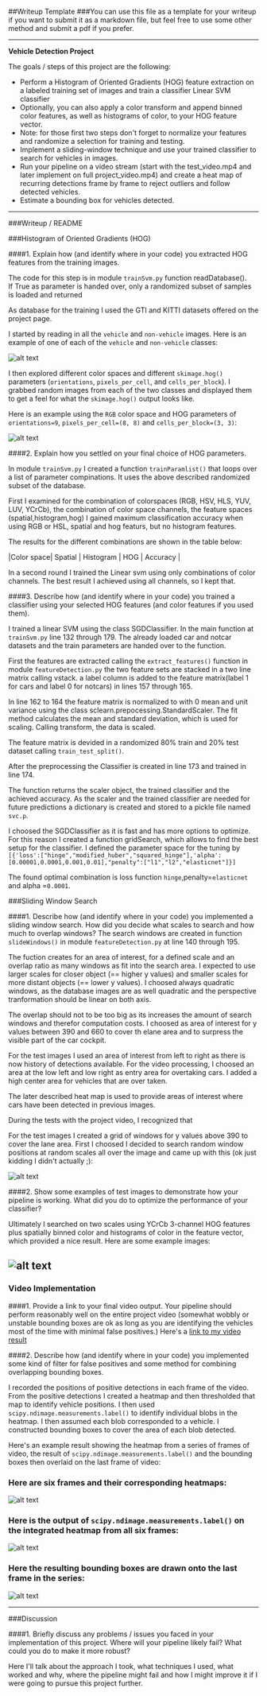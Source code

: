 ##Writeup Template
###You can use this file as a template for your writeup if you want to submit it as a markdown file, but feel free to use some other method and submit a pdf if you prefer.

---

**Vehicle Detection Project**

The goals / steps of this project are the following:

* Perform a Histogram of Oriented Gradients (HOG) feature extraction on a labeled training set of images and train a classifier Linear SVM classifier
* Optionally, you can also apply a color transform and append binned color features, as well as histograms of color, to your HOG feature vector. 
* Note: for those first two steps don't forget to normalize your features and randomize a selection for training and testing.
* Implement a sliding-window technique and use your trained classifier to search for vehicles in images.
* Run your pipeline on a video stream (start with the test_video.mp4 and later implement on full project_video.mp4) and create a heat map of recurring detections frame by frame to reject outliers and follow detected vehicles.
* Estimate a bounding box for vehicles detected.

[//]: # (Image References)
[image1]: ./output_images/car_not_car.png
[image2]: ./output_images/hog_example.jpg
[image3]: ./output_images/96searchwindow.jpg
[image4]: ./output_images/sliding_window_testImages.jpg
[image4]: ./output_images/sliding_window_video.jpg
[image4]: ./output_images/sliding_window_heatmap.jpg
[image5]: ./output_images/bboxes_and_heat.png
[image6]: ./output_images/labels_map.png
[image7]: ./output_images/output_bboxes.png
[video1]: ./project_video.mp4

---
###Writeup / README

###Histogram of Oriented Gradients (HOG)

####1. Explain how (and identify where in your code) you extracted HOG features from the training images.

The code for this step is in module `trainSvm.py` function readDatabase().  
If True as parameter is handed over, only a randomized subset of samples is loaded and returned

As database for the training I used the GTI and KITTI datasets offered on the project page.

I started by reading in all the `vehicle` and `non-vehicle` images.  Here is an example of one of each of the `vehicle` and `non-vehicle` classes:

![alt text][image1]

I then explored different color spaces and different `skimage.hog()` parameters (`orientations`, `pixels_per_cell`, and `cells_per_block`).  I grabbed random images from each of the two classes and displayed them to get a feel for what the `skimage.hog()` output looks like.

Here is an example using the `RGB` color space and HOG parameters of `orientations=9`, `pixels_per_cell=(8, 8)` and `cells_per_block=(3, 3)`:


![alt text][image2]

####2. Explain how you settled on your final choice of HOG parameters.

In module `trainSvm.py` I created a function `trainParamlist()` that loops over a list of parameter compinations. It uses the above described randomized subset of the database.

First I examined for the combination of colorspaces (RGB, HSV, HLS, YUV, LUV, YCrCb), the combination of color space channels, the feature spaces (spatial,histogram,hog) 
I gained maximum classification accuracy when using RGB or HSL,  spatial and  hog featurs, but no histogram features.

The results for the different combinations are shown in the table below:

|Color space| Spatial | Histogram | HOG | Accuracy |

In a second round I trained the Linear svm using only combinations of color channels. The best result I achieved using all channels, so I kept that.


####3. Describe how (and identify where in your code) you trained a classifier using your selected HOG features (and color features if you used them).

I trained a linear SVM using the class SGDClassifier. In the main function at `trainSvm.py` line 132 through 179. The already loaded car and notcar datasets and the train parameters are handed over to the function.

First the features are extracted calling the `extract_features()` function in module `featureDetection.py`
the two feature sets are stacked in a two line matrix calling vstack. a label column is added to the feature matrix(label 1 for cars and label 0 for notcars) in lines 157 through 165.

In line 162 to 164 the feature matrix is normalized to with 0 mean and unit variance using the class sclearn.prepocessing.StandardScaler.
The fit method calculates the mean and standard deviation, which is used for scaling. Calling transform, the data is scaled.

The feature matrix is devided in a randomized 80% train and 20% test dataset calling `train_test_split()`.

After the preprocessing the Classifier is created in line 173 and trained in line 174.

The function returns the scaler object, the trained classifier and the achieved accuracy.
As the scaler and the trained classifier are needed for future predictions a dictionary is created and stored to a pickle file named `svc.p`.

I choosed the SGDClassifier as it is fast and has more options to optimize. For this reason I created a function gridSearch, which allows to find the best setup for the classifier.
I defined the parameter space for the tuning by `[{'loss':["hinge","modified_huber","squared_hinge"],'alpha': [0.00001,0.0001,0.001,0.01],"penalty":["l1","l2","elasticnet"]}]`

The found optimal combination is loss function `hinge`,penalty=`elasticnet` and alpha =`0.0001`.

###Sliding Window Search

####1. Describe how (and identify where in your code) you implemented a sliding window search.  How did you decide what scales to search and how much to overlap windows?
The search windows are created in function `slideWindows()` in module `featureDetection.py` at line 140 through 195.

The fuction creates for an area of interest, for a defined scale and an overlap ratio as many windows as fit into the search area.
I expected to use larger scales for closer object (== higher y values) and smaller scales for more distant objects (== lower y values).
I choosed always quadratic windows, as the database images are as well quadratic and the perspective tranformation should be linear on both axis.

The overlap should not to be too big as its increases the amount of search windows and therefor computation costs.
I choosed as area of interest for y values between 390 and 660 to cover th elane area and to surpress the visible part of the car cockpit.

For the test images I used an area of interest from left to right as there is now history of detections available.
For the video processing, I choosed an area at the low left and low right as entry area for overtaking cars. I added a high center area for vehicles that are over taken.

The later described heat map is used to provide areas of interest where cars have been detected in previous images.



During the tests with the project video, I recognized that 


For the test images I created a grid of windows for y values above 390 to cover the lane area.
First I choosed 
I decided to search random window positions at random scales all over the image and came up with this (ok just kidding I didn't actually ;):

![alt text][image3]

####2. Show some examples of test images to demonstrate how your pipeline is working.  What did you do to optimize the performance of your classifier?

Ultimately I searched on two scales using YCrCb 3-channel HOG features plus spatially binned color and histograms of color in the feature vector, which provided a nice result.  Here are some example images:

![alt text][image4]
---

### Video Implementation

####1. Provide a link to your final video output.  Your pipeline should perform reasonably well on the entire project video (somewhat wobbly or unstable bounding boxes are ok as long as you are identifying the vehicles most of the time with minimal false positives.)
Here's a [link to my video result](./project_video.mp4)


####2. Describe how (and identify where in your code) you implemented some kind of filter for false positives and some method for combining overlapping bounding boxes.

I recorded the positions of positive detections in each frame of the video.  From the positive detections I created a heatmap and then thresholded that map to identify vehicle positions.  I then used `scipy.ndimage.measurements.label()` to identify individual blobs in the heatmap.  I then assumed each blob corresponded to a vehicle.  I constructed bounding boxes to cover the area of each blob detected.  

Here's an example result showing the heatmap from a series of frames of video, the result of `scipy.ndimage.measurements.label()` and the bounding boxes then overlaid on the last frame of video:

### Here are six frames and their corresponding heatmaps:

![alt text][image5]

### Here is the output of `scipy.ndimage.measurements.label()` on the integrated heatmap from all six frames:
![alt text][image6]

### Here the resulting bounding boxes are drawn onto the last frame in the series:
![alt text][image7]



---

###Discussion

####1. Briefly discuss any problems / issues you faced in your implementation of this project.  Where will your pipeline likely fail?  What could you do to make it more robust?

Here I'll talk about the approach I took, what techniques I used, what worked and why, where the pipeline might fail and how I might improve it if I were going to pursue this project further.  


